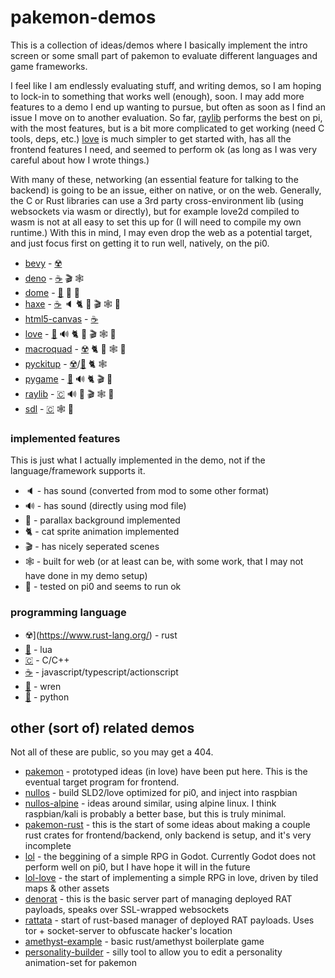 # pakemon-demos

This is a collection of ideas/demos where I basically implement the intro screen or some small part of pakemon to evaluate different languages and game frameworks.

I feel like I am endlessly evaluating stuff, and writing demos, so I am hoping to lock-in to something that works well (enough), soon. I may add more features to a demo I end up wanting to pursue, but often as soon as I find an issue I move on to another evaluation. So far, [raylib](raylib/) performs the best on pi, with the most features, but is a bit more complicated to get working (need C tools, deps, etc.) [love](love/) is much simpler to get started with, has all the frontend features I need, and seemed to perform ok (as long as I was very careful about how I wrote things.)

With many of these, networking (an essential feature for talking to the backend) is going to be an issue, either on native, or on the web. Generally, the C or Rust libraries can use a 3rd party cross-environment lib (using websockets via wasm or directly), but for example love2d compiled to wasm is not at all easy to set this up for (I will need to compile my own runtime.) With this in mind, I may even drop the web as a potential target, and just focus first on getting it to run well, natively, on the pi0.

- [bevy](bevy/) - [☢️](https://www.rust-lang.org/)
- [deno](deno/) - [☕](https://developer.mozilla.org/en-US/docs/Web/JavaScript/Reference) 🎬 🕸️
- [dome](dome/) - [🐤](https://wren.io/) 🌄 🥧 
- [haxe](haxe/) - [☕](https://developer.mozilla.org/en-US/docs/Web/JavaScript/Reference) 🔈 🐈 🌄 🎬 🕸️ 🥧 
- [html5-canvas](html5-canvas/) - [☕](https://developer.mozilla.org/en-US/docs/Web/JavaScript/Reference) 
- [love](love/) - [🌙](https://www.lua.org/) 🔊 🐈 🌄 🎬 🕸️ 🥧
- [macroquad](macroquad/) - [☢️](https://www.rust-lang.org/) 🐈 🌄 🕸️ 🥧
- [pyckitup](pyckitup/) - [☢️](https://www.rust-lang.org/)/[🐍](https://www.python.org/) 🐈 🕸️
- [pygame](pygame/) - [🐍](https://www.python.org/) 🔊 🐈 🎬 🌄
- [raylib](raylib/) - [🇨](https://en.cppreference.com/w/c/language) 🔊 🌄 🎬 🕸️ 🥧
- [sdl](sdl/) - [🇨](https://en.cppreference.com/w/c/language) 🕸️ 🥧

### implemented features

This is just what I actually implemented in the demo, not if the language/framework supports it.

- 🔈 - has sound (converted from mod to some other format)
- 🔊 - has sound (directly using mod file)
- 🌄 - parallax background implemented
- 🐈 - cat sprite animation implemented
- 🎬 - has nicely seperated scenes
- 🕸️ - built for web (or at least can be, with some work, that I may not have done in my demo setup)
- 🥧 - tested on pi0 and seems to run ok


### programming language

- ☢️](https://www.rust-lang.org/) - rust
- [🌙](https://www.lua.org/) - lua
- [🇨](https://en.cppreference.com/w/c/language) - C/C++
- [☕](https://developer.mozilla.org/en-US/docs/Web/JavaScript/Reference) - javascript/typescript/actionscript
- [🐤](https://wren.io/) - wren
- [🐍](https://www.python.org/) - python


## other (sort of) related demos

Not all of these are public, so you may get a 404.

- [pakemon](https://github.com/notnullgames/pakemon) - prototyped ideas (in love) have been put here. This is the eventual target program for frontend.
- [nullos](https://github.com/notnullgames/nullos) - build SLD2/love optimized for pi0, and inject into raspbian
- [nullos-alpine](https://github.com/notnullgames/nullos-alpine) - ideas around similar, using alpine linux. I think raspbian/kali is probably a better base, but this is truly minimal.
- [pakemon-rust](https://github.com/notnullgames/pakemon-rust) - this is the start of some ideas about making a couple rust crates for frontend/backend, only backend is setup, and it's very incomplete
- [lol](https://github.com/notnullgames/lol) - the beggining of a simple RPG in Godot. Currently Godot does not perform well on pi0, but I have hope it will in the future
- [lol-love](https://github.com/notnullgames/lol-love) - the start of implementing a simple RPG in love, driven by tiled maps & other assets
- [denorat](https://github.com/notnullgames/denorat) - this is the basic server part of managing deployed RAT payloads, speaks over SSL-wrapped websockets
- [rattata](https://github.com/notnullgames/rattata) - start of rust-based manager of deployed RAT payloads. Uses tor + socket-server to obfuscate hacker's location 
- [amethyst-example](https://github.com/notnullgames/amethyst-example) - basic rust/amethyst boilerplate game
- [personality-builder](https://github.com/notnullgames/pakemon-personalitybuilder) - silly tool to allow you to edit a personality animation-set for pakemon